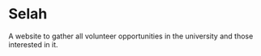 # Selah
A website to gather all volunteer opportunities in the university and those interested in it.
